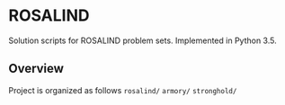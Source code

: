 # ROSALIND
Solution scripts for ROSALIND problem sets. Implemented in Python 3.5.

## Overview
Project is organized as follows
`rosalind/`
    `armory/`
    `stronghold/`
